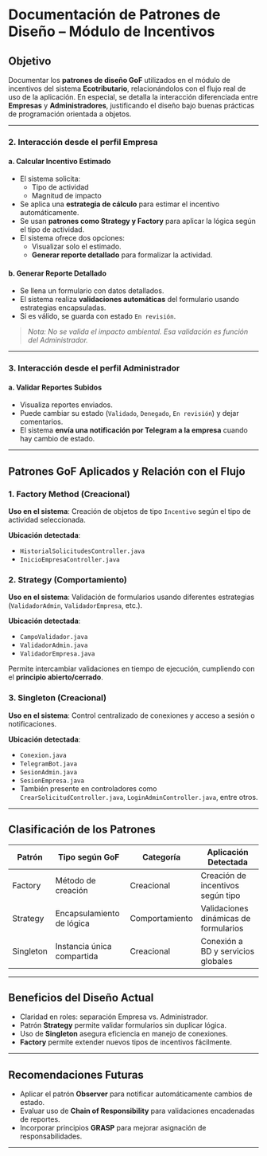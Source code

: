 # Documentación de Patrones de Diseño – Módulo de Incentivos

## Objetivo

Documentar los **patrones de diseño GoF** utilizados en el módulo de incentivos del sistema **Ecotributario**, relacionándolos con el flujo real de uso de la aplicación. En especial, se detalla la interacción diferenciada entre **Empresas** y **Administradores**, justificando el diseño bajo buenas prácticas de programación orientada a objetos.

---

### 2. Interacción desde el perfil **Empresa**

#### a. Calcular Incentivo Estimado
- El sistema solicita:
  - Tipo de actividad
  - Magnitud de impacto
- Se aplica una **estrategia de cálculo** para estimar el incentivo automáticamente.
- Se usan **patrones como Strategy y Factory** para aplicar la lógica según el tipo de actividad.
- El sistema ofrece dos opciones:
  - Visualizar solo el estimado.
  - **Generar reporte detallado** para formalizar la actividad.

#### b. Generar Reporte Detallado
- Se llena un formulario con datos detallados.
- El sistema realiza **validaciones automáticas** del formulario usando estrategias encapsuladas.
- Si es válido, se guarda con estado `En revisión`.

> *Nota: No se valida el impacto ambiental. Esa validación es función del Administrador.*

---

### 3. Interacción desde el perfil **Administrador**

#### a. Validar Reportes Subidos
- Visualiza reportes enviados.
- Puede cambiar su estado (`Validado`, `Denegado`, `En revisión`) y dejar comentarios.
- El sistema **envía una notificación por Telegram a la empresa** cuando hay cambio de estado.

---

## Patrones GoF Aplicados y Relación con el Flujo

### 1. **Factory Method** (Creacional)

**Uso en el sistema**: Creación de objetos de tipo `Incentivo` según el tipo de actividad seleccionada.

**Ubicación detectada**:
- `HistorialSolicitudesController.java`
- `InicioEmpresaController.java`

### 2. **Strategy** (Comportamiento)

**Uso en el sistema**: Validación de formularios usando diferentes estrategias (`ValidadorAdmin`, `ValidadorEmpresa`, etc.).

**Ubicación detectada**:
- `CampoValidador.java`
- `ValidadorAdmin.java`
- `ValidadorEmpresa.java`

Permite intercambiar validaciones en tiempo de ejecución, cumpliendo con el **principio abierto/cerrado**.

### 3. **Singleton** (Creacional)

**Uso en el sistema**: Control centralizado de conexiones y acceso a sesión o notificaciones.

**Ubicación detectada**:
- `Conexion.java`
- `TelegramBot.java`
- `SesionAdmin.java`
- `SesionEmpresa.java`
- También presente en controladores como `CrearSolicitudController.java`, `LoginAdminController.java`, entre otros.

---

## Clasificación de los Patrones

| Patrón      | Tipo según GoF           | Categoría     | Aplicación Detectada                      |
|-------------|---------------------------|---------------|-------------------------------------------|
| Factory     | Método de creación        | Creacional    | Creación de incentivos según tipo         |
| Strategy    | Encapsulamiento de lógica | Comportamiento| Validaciones dinámicas de formularios     |
| Singleton   | Instancia única compartida| Creacional    | Conexión a BD y servicios globales        |

---

## Beneficios del Diseño Actual

- Claridad en roles: separación Empresa vs. Administrador.
- Patrón **Strategy** permite validar formularios sin duplicar lógica.
- Uso de **Singleton** asegura eficiencia en manejo de conexiones.
- **Factory** permite extender nuevos tipos de incentivos fácilmente.

---

## Recomendaciones Futuras

- Aplicar el patrón **Observer** para notificar automáticamente cambios de estado.
- Evaluar uso de **Chain of Responsibility** para validaciones encadenadas de reportes.
- Incorporar principios **GRASP** para mejorar asignación de responsabilidades.

---
